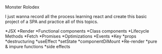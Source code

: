 Monster Rolodex

I just wanna record all the process learning react and create this basic project of a SPA and practice all of this topics.

*JSX
*Render
*Functional components
*Class components
*Lifecycle Methods
*Fetch
*Promises
*Optimizations
*Events
*Key
*props
*destructuring
*useEffect
*setState
*componentDiMount
*Re-render
*pure & impure functions
*side effects
